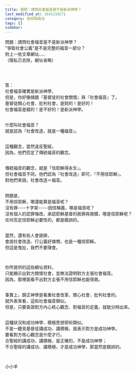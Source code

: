 ```yaml
---
title: 發問：請問社會福音是不是新派神學？
last_modified_at: 1641210271
category: 信仰與政治
tags: []
sidebar: 
---
```


<p>問題：請問社會福音是不是新派神學？<br/>
"爭取社會公義"是不是完整的福音一部分？<br/>
附上一些文章網址、、、<br/>
（隱私已去除，網址省略）</p>
<p> </p>
<p><br/>
答：<br/>
社會福音確實是新派神學，<br/>
但是，你好像搞錯『基督徒的社會關懷』與『社會福音』了。<br/>
基督徒關心社會、批判社會，是對的！是好的！<br/>
社會福音是錯的！是不好的！是新派神學。<br/>
 </p>
<p>什麼叫社會福音？<br/>
就是認為『社會改造，就是一種福音』。</p>
<p><br/>
這種觀念，當然違反聖經。<br/>
因為，他們否定了傳統福音的觀念。</p>
<p><br/>
傳統福音的觀念，就是「信耶穌得永生』。<br/>
但社會福音不同，他們認為『社會改造』即可，『不用信耶穌』。<br/>
對他們來說，社會改造＝福音。</p>
<p><br/>
問題是，<br/>
不用信耶穌，哪還能算是福音呢？<br/>
沒有罪----十字架-----因信稱義，哪是福音呢？<br/>
沒有個人的認罪悔改，承認耶穌基督的赦罪與救贖，哪是信耶穌呢？<br/>
任何否定信耶穌必要性的，都是錯誤的。</p>
<p><br/>
當然，還有些人會詭辯，<br/>
會說社會改造、行公義好憐憫，也是一種信耶穌。<br/>
但這是鬼扯，我們不要理會。</p>
<p> </p>
<p>你所提供的這些網址資料，<br/>
只能顯示出對方關懷社會，並無法證明對方主張社會福音。<br/>
因為，那裡面看不出對方主張不用信耶穌也能得救。</p>
<p> <br/>
事實上，歸正神學是看重社會改革、關心社會、批判社會的。<br/>
就外表來看，這和社會福音類似。<br/>
但是，只要查證對方內心核心觀念、對福音的定義，就能分辨出來。</p>
<p> <br/>
這種狀況和成功神學、積極思想邪術類似。<br/>
不是一聽見基督徒講成功、講積極，就表示對方是成功神學。<br/>
要看對方核心觀念是什麼才行。<br/>
合聖經的講成功、講積極，是正確的，不是成功神學；<br/>
不合聖經的講成功、講積極，才是成功神學，那當然是錯誤的。</p>
<p> </p>
<p>小小羊</p>
<p> </p>
